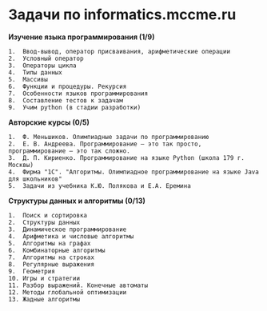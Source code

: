Задачи по informatics.mccme.ru
==============

**Изучение языка программирования (1/9)**

    1.  Ввод-вывод, оператор присваивания, арифметические операции
    2.  Условный оператор
    3.  Операторы цикла
    4.  Типы данных
    5.  Массивы
    6.  Функции и процедуры. Рекурсия
    7.  Особенности языков программирования
    8.  Составление тестов к задачам
    9.  Учим python (в стадии разработки)

**Авторские курсы (0/5)**

    1.  Ф. Меньшиков. Олимпиадные задачи по программированию
    2.  Е. В. Андреева. Программирование — это так просто, программирование — это так сложно.
    3.  Д. П. Кириенко. Программирование на языке Python (школа 179 г. Москвы)
    4.  Фирма "1С". "Алгоритмы. Олимпиадное программирование на языке Java для школьников"
    5.  Задачи из учебника К.Ю. Полякова и Е.А. Еремина

**Структуры данных и алгоритмы (0/13)**

    1.  Поиск и сортировка
    2.  Структуры данных
    3.  Динамическое программирование
    4.  Арифметика и числовые алгоритмы
    5.  Алгоритмы на графах
    6.  Комбинаторные алгоритмы
    7.  Алгоритмы на строках
    8.  Регулярные выражения
    9.  Геометрия
    10. Игры и стратегии
    11. Разбор выражений. Конечные автоматы
    12. Методы глобальной оптимизации
    13. Жадные алгоритмы